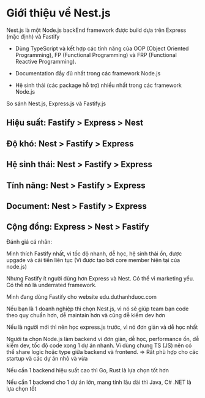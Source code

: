 # Giới thiệu về Nest.js

Nest.js là một Node.js backEnd framework được build dựa trên Express (mặc định) và Fastify

- Dùng TypeScript và kết hợp các tính năng của OOP (Object Oriented Programming), FP (Functional Programming) và FRP (Functional Reactive Programming).

- Documentation đầy đủ nhất trong các framework Node.js

- Hệ sinh thái (các package hỗ trợ) nhiều nhất trong các framework Node.js

So sánh Nest.js, Express.js và Fastify.js

## Hiệu suất: Fastify > Express > Nest

## Độ khó: Nest > Fastify > Express

## Hệ sinh thái: Nest > Fastify > Express

## Tính năng: Nest > Fastify > Express

## Document: Nest > Fastify > Express

## Cộng đồng: Express > Nest > Fastify

Đánh giá cá nhân:

Mình thích Fastify nhất, vì tốc độ nhanh, dễ học, hệ sinh thái ổn, được upgade và cải tiến liên tục (Vì được tạo bởi core member hiện tại của node.js)

Nhưng Fastify ít người dùng hơn Express và Nest. Có thể vì marketing yếu. Có thể nó là underrated framework.

Mình đang dùng Fastify cho website edu.duthanhduoc.com

Nếu bạn là 1 doanh nghiệp thì chọn Nest.js, vì nó sẽ giúp team bạn code theo quy chuẩn hơn, dễ maintain hơn và cũng dễ kiếm dev hơn

Nếu là người mới thì nên học express.js trước, vì nó đơn giản và dễ học nhất

Người ta chọn Node.js làm backend vì đơn giản, dễ học, performance ổn, dễ kiếm dev, tốc độ code xong 1 dự án nhanh. Vì dùng chung TS (JS) nên có thể share logic hoặc type giữa backend và frontend. => Rất phù hợp cho các startup và các dự án nhỏ và vừa

Nếu cần 1 backend hiệu suất cao thì Go, Rust là lựa chọn tốt hơn

Nếu cần 1 backend cho 1 dự án lớn, mang tính lâu dài thì Java, C# .NET là lựa chọn tốt
